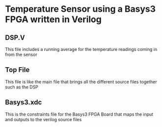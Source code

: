 # Temperature Sensor using a Basys3 FPGA written in Verilog # 

## DSP.V ## 
This file includes a running average for the temperature readings coming in from the sensor

## Top File ##
This file is like the main file that brings all the different source files together such as the DSP

## Basys3.xdc ##
This is the constraints file for the Basys3 FPGA Board that maps the input and outputs to the verilog source files

